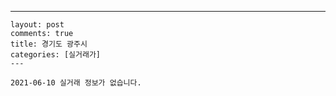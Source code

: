 ---
    layout: post
    comments: true
    title: 경기도 광주시
    categories: [실거래가]
    ---

    2021-06-10 실거래 정보가 없습니다.

    